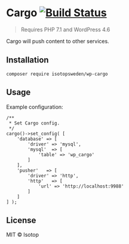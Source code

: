 # Cargo [![Build Status](https://travis-ci.org/isotopsweden/wp-cargo.svg?branch=master)](https://travis-ci.org/isotopsweden/wp-cargo)

> Requires PHP 7.1 and WordPress 4.6

Cargo will push content to other services.

## Installation

```
composer require isotopsweden/wp-cargo
```

## Usage

Example configuration:

```
/**
 * Set Cargo config.
 */
cargo()->set_config( [
	'database' => [
		'driver' => 'mysql',
		'mysql'  => [
			'table' => 'wp_cargo'
		]
	],
	'pusher'   => [
		'driver' => 'http',
		'http'   => [
			'url' => 'http://localhost:9988'
		]
	]
] );
```

## License

MIT © Isotop
